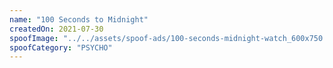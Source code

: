 ```yaml
---
name: "100 Seconds to Midnight"
createdOn: 2021-07-30
spoofImage: "../../assets/spoof-ads/100-seconds-midnight-watch_600x750.jpg"
spoofCategory: "PSYCHO"
---
```

